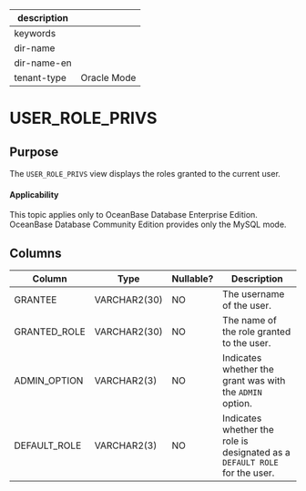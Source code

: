|description||
|---|---|
|keywords||
|dir-name||
|dir-name-en||
|tenant-type|Oracle Mode|

USER_ROLE_PRIVS
====================================

Purpose
-----------

The `USER_ROLE_PRIVS` view displays the roles granted to the current user.

  <main id="notice" >
    <h4>Applicability</h4>
    <p>This topic applies only to OceanBase Database Enterprise Edition. OceanBase Database Community Edition provides only the MySQL mode. </p>
  </main>

Columns
-------------

| **Column** | **Type** | **Nullable?** | **Description** |
|--------------|--------------|----------------|----------------------------|
| GRANTEE | VARCHAR2(30) | NO | The username of the user. |
| GRANTED_ROLE | VARCHAR2(30) | NO | The name of the role granted to the user. |
| ADMIN_OPTION | VARCHAR2(3) | NO | Indicates whether the grant was with the `ADMIN` option. |
| DEFAULT_ROLE | VARCHAR2(3) | NO | Indicates whether the role is designated as a `DEFAULT ROLE` for the user. |
